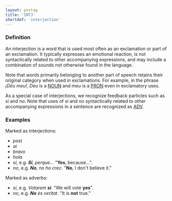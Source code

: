 ```yaml
---
layout: postag
title: 'INTJ'
shortdef: 'interjection'
---
```


### Definition

An interjection is a word that is used most often as an exclamation or part of an exclamation. It typically expresses an emotional reaction, is not syntactically related to other accompanying expressions, and may include a combination of sounds not otherwise found in the language.

Note that words primarily belonging to another part of speech retains their original category when used in exclamations. For example, in the phrase _¡Déu meu!_, _Déu_ is a [NOUN]() and _meu_ is a [PRON]() even in exclamatory uses.

As a special case of interjections, we recognize feedback particles such as _sí_ and _no_. Note that uses of _sí_ and _no_ syntactically related to other accompanying expressions in a sentence are recognized as [ADV]().

### Examples

Marked as interjections:

- _psst_
- _ai_
- _bravo_
- _hola_
- _sí_, e.g. _<b>Sí</b>, perque..._ "<b>Yes</b>, because...".
- _no_, e.g. _<b>No</b>, no ho crec._ "<b>No</b>, I don't believe it."

Marked as adverbs:

- _sí_, e.g. _Votarem <b>sí</b>._ "We will vote <b>yes</b>".
- _no_, e.g. _<b>No</b> és veritat._ "It is <b>not</b> true."
